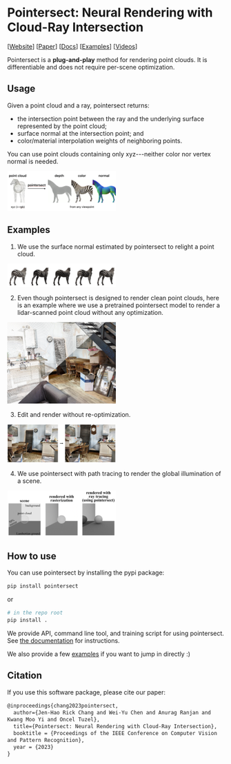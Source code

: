 # Pointersect: Neural Rendering with Cloud-Ray Intersection

[[Website](https://machinelearning.apple.com/research/pointersect)] 
[[Paper](https://arxiv.org/abs/2304.12390)] 
[[Docs](/assets/docs/README.md)] 
[[Examples](/assets/examples)] 
[[Videos](/assets/videos)] 

Pointersect is a **plug-and-play** method for rendering point clouds.
It is differentiable and does not require per-scene optimization.


## Usage

Given a point cloud and a ray, pointersect returns:

- the intersection point between the ray and the underlying surface represented by the point cloud;
- surface normal at the intersection point; and
- color/material interpolation weights of neighboring points.

You can use point clouds containing only xyz---neither color nor vertex normal is needed.

[<img src="/assets/img/pointersect_output.png" width="50%">](https://mlr.cdn-apple.com/video/zebra_video_78ac0aabc5.mp4)



## Examples

1. We use the surface normal estimated by pointersect to relight a point cloud.

<img src="/assets/img/pointersect_relight.png" width="50%">

2. Even though pointersect is designed to render clean point clouds, here is an example where we use a pretrained pointersect model 
to render a lidar-scanned point cloud without any optimization.

[<img src="/assets/img/pointersect_preview.png" width="50%">](https://mlr.cdn-apple.com/video/lidar_results_9a7bf55e95.mp4)


3. Edit and render without re-optimization.

[<img src="/assets/img/pointersect_3dedit.png" width="50%">](https://mlr.cdn-apple.com/video/lidar_results_9a7bf55e95.mp4)


4. We use pointersect with path tracing to render the global illumination of a scene. 

<img src="/assets/img/pointersect_globallight.png" width="50%">



## How to use 

You can use pointersect by installing the pypi package:
```bash
pip install pointersect
```
or 
```bash
# in the repo root 
pip install .
```

We provide API, command line tool, and training script for using pointersect. 
See [the documentation](/docs/README.md) for instructions.

We also provide a few [examples](/assets/examples) if you want to jump in directly :) 


## Citation

If you use this software package, please cite our paper:

```
@inproceedings{chang2023pointersect,
  author={Jen-Hao Rick Chang and Wei-Yu Chen and Anurag Ranjan and Kwang Moo Yi and Oncel Tuzel},
  title={Pointersect: Neural Rendering with Cloud-Ray Intersection},
  booktitle = {Proceedings of the IEEE Conference on Computer Vision and Pattern Recognition},
  year = {2023}
}
```

